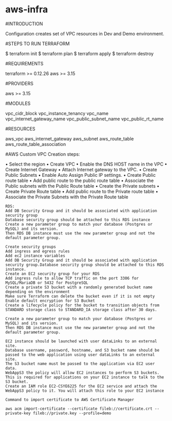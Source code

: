 # aws-infra

#INTRODUCTION

Configuration creates set of VPC resources in Dev and Demo environment.

#STEPS TO RUN TERRAFORM

$ terraform init
$ terraform plan
$ terraform apply
$ terraform destroy

#REQUIREMENTS    

terraform      >= 0.12.26
aws            >= 3.15

#PROVIDERS

aws            >= 3.15


#MODULES

vpc_cidr_block
vpc_instance_tenancy
vpc_name
vpc_internet_gateway_name
vpc_public_subnet_name
vpc_public_rt_name


#RESOURCES 

aws_vpc
aws_internet_gateway
aws_subnet
aws_route_table
aws_route_table_association


#AWS Custom VPC Creation steps:

•	Select the region 
•	Create VPC
•	Enable the DNS HOST name in the VPC
•	Create Internet Gateway
•	Attach Internet gateway to the VPC.
•	Create Public Subnets
•	Enable Auto Assign Public IP settings.
•	Create Public route table
•	Add public route to the public route table
•	Associate the Public subnets with the Public Route table
•	Create the Private subnets
•	Create Private Route table 
•	Add public route to the Private route table
•	Associate the Private Subnets with the Private Route table

    RDS:
    Add DB Security Group and it should be associated with application security group
    Database security group should be attached to this RDS instance
    Create a new parameter group to match your database (Postgres or MySQL) and its version. 
    Then RDS DB instance must use the new parameter group and not the default parameter group.

    Create security groups
    Add ingress and egress rules
    Add ec2 instance variables
    Add DB Security Group and it should be associated with application security group.Database security group should be attached to this RDS instance.
    Create an EC2 security group for your RDS
    Add ingress rule to allow TCP traffic on the port 3306 for MySQL/MariaDB or 5432 for PostgreSQL
    Create a private S3 bucket with a randomly generated bucket name depending on the environment
    Make sure Terraform can delete the bucket even if it is not empty
    Enable default encryption for S3 Bucket
    Create a lifecycle policy for the bucket to transition objects from STANDARD storage class to STANDARD_IA storage class after 30 days.
    
    Create a new parameter group to match your database (Postgres or MySQL) and its version. 
    Then RDS DB instance must use the new parameter group and not the default parameter group.
     
    EC2 instance should be launched with user dataLinks to an external site.
    Database username, password, hostname, and S3 bucket name should be passed to the web application using user dataLinks to an external site.
    The S3 bucket name must be passed to the application via EC2 user data.
    WebAppS3 the policy will allow EC2 instances to perform S3 buckets. This is required for applications on your EC2 instance to talk to the S3 bucket.
    Create an IAM role EC2-CSYE6225 for the EC2 service and attach the WebAppS3 policy to it. You will attach this role to your EC2 instance

    Command to import certificate to AWS Certificate Manager

    aws acm import-certificate --certificate fileb://certificate.crt --private-key fileb://private.key --profile=demo